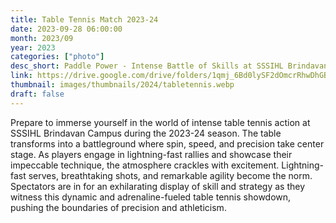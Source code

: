 ```yaml
---
title: Table Tennis Match 2023-24
date: 2023-09-28 06:00:00
month: 2023/09
year: 2023
categories: ["photo"]
desc_short: Paddle Power - Intense Battle of Skills at SSSIHL Brindavan Campus - Spin, Speed, and Precision Collide
link: https://drive.google.com/drive/folders/1qmj_6Bd0lySF2dOmcrRhwDhGBZ7vfrxX?usp=sharing
thumbnail: images/thumbnails/2024/tabletennis.webp
draft: false
---
```


 Prepare to immerse yourself in the world of intense table tennis action at SSSIHL Brindavan Campus during the 2023-24 season. The table transforms into a battleground where spin, speed, and precision take center stage. As players engage in lightning-fast rallies and showcase their impeccable technique, the atmosphere crackles with excitement. Lightning-fast serves, breathtaking shots, and remarkable agility become the norm. Spectators are in for an exhilarating display of skill and strategy as they witness this dynamic and adrenaline-fueled table tennis showdown, pushing the boundaries of precision and athleticism.